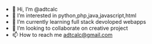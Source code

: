 - 👋 Hi, I’m @adtcalc
- 👀 I’m interested in python,php,java,javascript,html
- 🌱 I’m currently learning full stack devoloped webapps
- 💞️ I’m looking to collaborate on creative project
- 📫 How to reach me adtcalc@gmail.com

<!---
adtcalc/adtcalc is a ✨ special ✨ repository because its `README.md` (this file) appears on your GitHub profile.
You can click the Preview link to take a look at your changes.
--->
